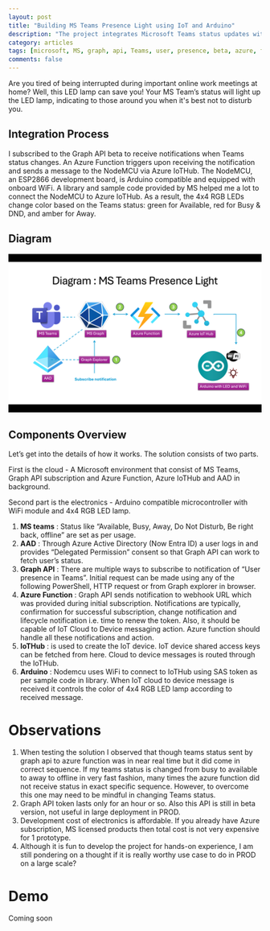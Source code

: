 ```yaml
---
layout: post
title: "Building MS Teams Presence Light using IoT and Arduino"
description: "The project integrates Microsoft Teams status updates with Azure resources and a NodeMCU-powered RGB LED lamp"
category: articles
tags: [microsoft, MS, graph, api, Teams, user, presence, beta, azure, function, iot, iothub, hub, arduino, esp8266, nodemcu, rgb, led, 4x4, lamp, token, entraid, aad]
comments: false
---
```

Are you tired of being interrupted during important online work meetings at home? Well, this LED lamp can save you! Your MS Team’s status will light up the LED lamp, indicating to those around you when it's best not to disturb you.

## Integration Process
I subscribed to the Graph API beta to receive notifications when Teams status changes. An Azure Function triggers upon receiving the notification and sends a message to the NodeMCU via Azure IoTHub. The NodeMCU, an ESP2866 development board, is Arduino compatible and equipped with onboard WiFi. A library and sample code provided by MS helped me a lot to connect the NodeMCU to Azure IoTHub. As a result, the 4x4 RGB LEDs change color based on the Teams status: green for Available, red for Busy & DND, and amber for Away.

## Diagram
![Diagram](https://raw.githubusercontent.com/Mparesh/mparesh.github.io/8fc0a5454d04a9dff1f599dd440aeed6bf60afd7/asset/MSTeamPresence.png "Diagram")

## Components Overview
Let’s get into the details of how it works. The solution consists of two parts.

First is the cloud - A Microsoft environment that consist of MS Teams, Graph API subscription and Azure Function, Azure IoTHub and AAD in background.

Second part is the electronics - Arduino compatible microcontroller with WiFi module and 4x4 RGB LED lamp.

1.	**MS teams** : Status like “Available, Busy, Away, Do Not Disturb, Be right back, offline” are set as per usage.
2.	**AAD** : Through Azure Active Directory (Now Entra ID) a user logs in and provides “Delegated Permission” consent so that Graph API can work to fetch user’s status.
3.	**Graph API** : There are multiple ways to subscribe to notification of “User presence in Teams”. Initial request can be made using any of the following PowerShell, HTTP request or from Graph explorer in browser.
4.	**Azure Function** : Graph API sends notification to webhook URL which was provided during initial subscription. Notifications are typically, confirmation for successful subscription, change notification and lifecycle notification i.e. time to renew the token. Also, it should be capable of IoT Cloud to Device messaging action. Azure function should handle all these notifications and action.
5.	**IoTHub** : is used to create the IoT device. IoT device shared access keys can be fetched from here. Cloud to device messages is routed through the IoTHub.
6.	**Arduino** : Nodemcu uses WiFi to connect to IoTHub using SAS token as per sample code in library. When IoT cloud to device message is received it controls the color of 4x4 RGB LED lamp according to received message.

# Observations
1.	When testing the solution I observed that though teams status sent by graph api to azure function was in near real time but it did come in correct sequence. If my teams status is changed from busy to available to away to offline in very fast fashion, many times the azure function did not receive status in exact specific sequence. However, to overcome this one may need to be mindful in changing Teams status.
2.	Graph API token lasts only for an hour or so. Also this API is still in beta version, not useful in large deployment in PROD.
3.	Development cost of electronics is affordable. If you already have Azure subscription, MS licensed products then total cost is not very expensive for 1 prototype.
4.	Although it is fun to develop the project for hands-on experience, I am still pondering on a thought if it is really worthy use case to do in PROD on a large scale?

# Demo
Coming soon
